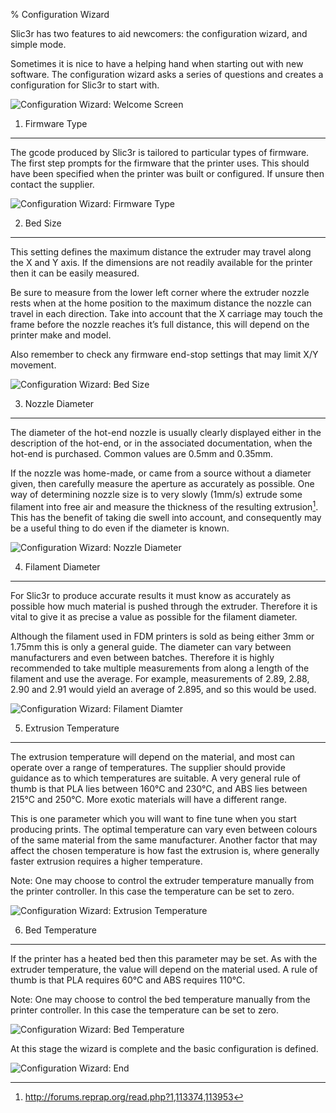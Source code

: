% Configuration Wizard

Slic3r has two features to aid newcomers: the configuration wizard, and
simple mode.

Sometimes it is nice to have a helping hand when starting out with new
software. The configuration wizard asks a series of questions and
creates a configuration for Slic3r to start with.

 ![Configuration Wizard: Welcome
Screen](images/configuration-wizard/configuration_wizard_welcome.png "fig:")


1. Firmware Type
----------------

 The gcode produced by Slic3r is tailored to
particular types of firmware. The first step prompts for the firmware
that the printer uses. This should have been specified when the printer
was built or configured. If unsure then contact the supplier.

 ![Configuration Wizard: Firmware
Type](images/configuration-wizard/configuration_wizard_firmware_type.png "fig:")


2. Bed Size
-----------

 This setting defines the maximum distance the
extruder may travel along the X and Y axis. If the dimensions are not
readily available for the printer then it can be easily measured.

Be sure to measure from the lower left corner where the extruder nozzle
rests when at the home position to the maximum distance the nozzle can
travel in each direction. Take into account that the X carriage may
touch the frame before the nozzle reaches it’s full distance, this will
depend on the printer make and model.

Also remember to check any firmware end-stop settings that may limit
X/Y movement.

 ![Configuration Wizard: Bed
Size](images/configuration-wizard/configuration_wizard_bed_size.png "fig:")


3. Nozzle Diameter
------------------

The diameter of the hot-end nozzle is usually clearly displayed either in
the description of the hot-end, or in the associated documentation, when the
hot-end is purchased. Common values are 0.5mm and 0.35mm.

If the nozzle was home-made, or came from a source without a diameter
given, then carefully measure the aperture as accurately as possible.
One way of determining nozzle size is to very slowly (1mm/s) extrude
some filament into free air and measure the thickness of the resulting
extrusion[^1]. This has the benefit of taking die swell into account,
and consequently may be a useful thing to do even if the diameter is
known.

 ![Configuration Wizard: Nozzle
Diameter](images/configuration-wizard/configuration_wizard_nozzle_diameter.png "fig:")


4. Filament Diameter
--------------------

For Slic3r to produce accurate results it must know as accurately as possible
how much material is pushed through the extruder. Therefore it is vital to give
it as precise a value as possible for the filament diameter.

Although the filament used in FDM printers is sold as being either 3mm
or 1.75mm this is only a general guide. The diameter can vary between
manufacturers and even between batches. Therefore it is highly
recommended to take multiple measurements from along a length of the
filament and use the average. For example, measurements of 2.89, 2.88,
2.90 and 2.91 would yield an average of 2.895, and so this would be
used.

 ![Configuration Wizard: Filament
Diamter](images/configuration-wizard/configuration_wizard_filament_diameter.png "fig:")


5. Extrusion Temperature
------------------------

The extrusion temperature will depend on the material, and most can operate
over a range of temperatures. The supplier should provide guidance as to which
temperatures are suitable. A very general rule of thumb is that PLA lies between
160°C and 230°C, and ABS lies between 215°C and 250°C. More exotic materials
will have a different range.

This is one parameter which you will want to fine tune when you start producing
prints. The optimal temperature can vary even between colours of the same
material from the same manufacturer. Another factor that may affect the chosen
temperature is how fast the extrusion is, where generally faster
extrusion requires a higher temperature.

Note: One may choose to control the extruder temperature manually from
the printer controller. In this case the temperature can be set to zero.

 ![Configuration Wizard: Extrusion
Temperature](images/configuration-wizard/configuration_wizard_extrusion_temperature.png "fig:")


6. Bed Temperature
------------------

If the printer has a heated bed then this parameter may be set. As with the
extruder temperature, the value will depend on the material used. A rule of
thumb is that PLA requires 60°C and ABS requires 110°C.

Note: One may choose to control the bed temperature manually from the
printer controller. In this case the temperature can be set to zero.

 ![Configuration Wizard: Bed
Temperature](images/configuration-wizard/configuration_wizard_bed_temperature.png "fig:")


At this stage the wizard is complete and the basic configuration is defined.

 ![Configuration Wizard:
End](images/configuration-wizard/configuration_wizard_end.png "fig:")


[^1]: <http://forums.reprap.org/read.php?1,113374,113953>
